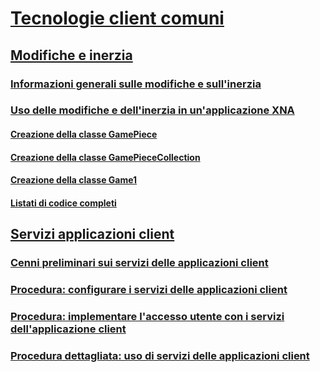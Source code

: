 # [Tecnologie client comuni](index.md)
## [Modifiche e inerzia](manipulations-and-inertia.md)
### [Informazioni generali sulle modifiche e sull'inerzia](manipulations-and-inertia-overview.md)
### [Uso delle modifiche e dell'inerzia in un'applicazione XNA](use-manipulations-and-inertia-in-an-xna-application.md)
#### [Creazione della classe GamePiece](creating-the-gamepiece-class.md)
#### [Creazione della classe GamePieceCollection](creating-the-gamepiececollection-class.md)
#### [Creazione della classe Game1](creating-the-game1-class.md)
#### [Listati di codice completi](full-code-listings.md)
## [Servizi applicazioni client](client-application-services.md)
### [Cenni preliminari sui servizi delle applicazioni client](client-application-services-overview.md)
### [Procedura: configurare i servizi delle applicazioni client](how-to-configure-client-application-services.md)
### [Procedura: implementare l'accesso utente con i servizi dell'applicazione client](how-to-implement-user-login-with-client-application-services.md)
### [Procedura dettagliata: uso di servizi delle applicazioni client](walkthrough-using-client-application-services.md)
